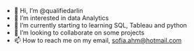 - 👋 Hi, I’m @qualifiedarlin
- 👀 I’m interested in data Analytics 
- 🌱 I’m currently  starting to learning SQL, Tableau and python
- 💞️ I’m looking to collaborate on some projects
- 📫 How to reach me on my email, sofia.ahm@hotmail.com

<!---
qualifiedarlin/qualifiedarlin is a ✨ special ✨ repository because its `README.md` (this file) appears on your GitHub profile.
You can click the Preview link to take a look at your changes.
--->
